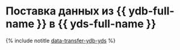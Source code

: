 # Поставка данных из {{ ydb-full-name }} в {{ yds-full-name }}

{% include notitle [data-transfer-ydb-yds](../../_tutorials/dataplatform/data-transfer-ydb-yds.md) %}
